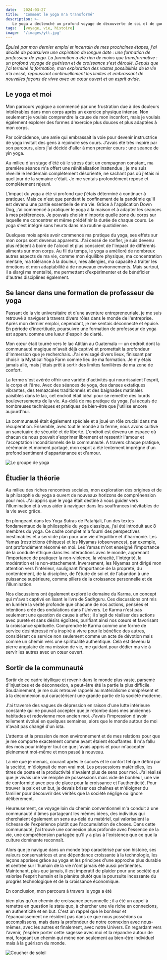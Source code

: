 ```yaml
---
date:   2024-03-27
title:  "Comment le yoga m'a transformé"
description: >-
   Le yoga a déclenché un profond voyage de découverte de soi et de guérison pour moi ; repoussant continuellement les limites et embrassant de nouvelles façons de vivre avec un cœur ouvert et un esprit avide.
tags:   [voyage, vie, histoire]
image:  '/images/ytt.jpg'
---
```


*Épuisé par mon dernier emploi et incertain de mes prochaines étapes, j'ai décidé de poursuivre une aspiration de longue date : une formation de professeur de yoga. La formation a été rien de moins que transformative : un profond voyage de guérison et de croissance s'est déroulé. Depuis que j'ai terminé la formation, mon exploration des vastes possibilités de la vie n'a cessé, repoussant continuellement les limites et embrassant de nouvelles façons de vivre avec un cœur ouvert et un esprit avide.*

## Le yoga et moi

Mon parcours yogique a commencé par une frustration due à des douleurs intolérables dans mon corps après un exercice physique intense. Non seulement je voulais comprendre la cause de mon inconfort, mais je voulais également explorer des formes d'exercice plus douces et plus adaptées à mon corps.

Par coïncidence, une amie qui embrassait la voie pour devenir instructrice de yoga invitait des gens à rejoindre ses cours. J'avais été très inspiré par son parcours, alors j'ai décidé d'aller à mon premier cours : une séance de yin yoga.

Au milieu d'un stage d'été où le stress était un compagnon constant, ma première séance m'a offert une réinitialisation inattendue ; je me suis réveillé le lendemain complètement désorienté, ne sachant pas où j'étais ni quel jour de la semaine c'était. Je me sentais profondément reposé et complètement rajeuni.

L'impact du yoga a été si profond que j'étais déterminé à continuer à pratiquer. Mais ce n'est que pendant le confinement de la pandémie qu'il est devenu une partie essentielle de ma vie. Grâce à l'application Down Dog, j'ai commencé à pratiquer le yoga à la maison et à adapter les séances à mes préférences. Je pouvais choisir n'importe quelle zone du corps sur laquelle me concentrer et même prédéfinir la durée de chaque cours. Le yoga s'est intégré sans heurts dans ma routine quotidienne.

Quelques mois après avoir commencé ma pratique du yoga, ses effets sur mon corps sont devenus apparents. J'ai cessé de ronfler, je suis devenu plus réticent à boire de l'alcool et plus conscient de l'impact de différents aliments sur mon corps. Au fil du temps, le yoga a amélioré de nombreux autres aspects de ma vie, comme mon équilibre physique, ma concentration mentale, ma tolérance à la douleur, mes allergies, ma capacité à traiter les émotions et mon adaptabilité à de nouveaux environnements. Mais surtout, il a élargi ma mentalité, me permettant d'expérimenter et de bénéficier d'autres disciplines également.

## Se lancer dans une formation de professeur de yoga

Passant de la vie universitaire et d'une aventure entrepreneuriale, je me suis retrouvé à naviguer à travers divers rôles dans le monde de l'entreprise. Après mon dernier emploi, cependant, je me sentais déconnecté et épuisé. En période d'incertitude, poursuivre une formation de professeur de yoga est apparu comme une lueur d'espoir de clarté.

Mon cœur était tourné vers le lac Atitlán au Guatemala — un endroit dont la communauté magique m'avait déjà captivé et promettait la profondeur d'immersion que je recherchais. J'ai envisagé divers lieux, finissant par choisir la Mystical Yoga Farm comme lieu de ma formation. Je n'y étais jamais allé, mais j'étais prêt à sortir des limites familières de ma zone de confort.

La ferme s'est avérée offrir une variété d'activités qui nourrissaient l'esprit, le corps et l'âme. Avec des séances de yoga, des danses extatiques vibrantes, des temazcales traditionnels et des baignades matinales paisibles dans le lac, cet endroit était idéal pour se remettre des lourds bouleversements de la vie. Au-delà de ma pratique du yoga, j'ai acquis de nombreuses techniques et pratiques de bien-être que j'utilise encore aujourd'hui.

La communauté était également spéciale et a joué un rôle crucial dans ma récupération. Ensemble, avec tout le monde à la ferme, nous avons cultivé un sanctuaire de sécurité et de liberté. L'endroit est devenu un espace où chacun de nous pouvait s'exprimer librement et ressentir l'amour et l'acceptation inconditionnels de la communauté. À travers chaque pratique, cérémonie et moment partagé, mon esprit a été lentement imprégné d'un profond sentiment d'appartenance et d'amour.

![Le groupe de yoga](/images/yoga_group.jpg)

## Étudier la théorie

Au milieu des riches rencontres sociales, mon exploration des origines et de la philosophie du yoga a ouvert de nouveaux horizons de compréhension pour moi. J'ai appris que le yoga était destiné à vous guider vers l'illumination et à vous aider à naviguer dans les souffrances inévitables de la vie avec grâce.

En plongeant dans les Yoga Sutras de Patañjali, l'un des textes fondamentaux de la philosophie du yoga classique, j'ai été introduit aux 8 membres du yoga. Ce cadre complet m'a fourni des perspectives inestimables et a servi de plan pour une vie d'équilibre et d'harmonie. Les Yamas (restrictions éthiques) et les Niyamas (observances), par exemple, ont profondément résonné en moi. Les Yamas m'ont enseigné l'importance de la conduite éthique dans les interactions avec le monde, apprenant l'importance de pratiquer la non-violence, la véracité, l'intégrité, la modération et le non-attachement. Inversement, les Niyamas ont dirigé mon attention vers l'intérieur, soulignant l'importance de la propreté, du contentement, de la discipline, de l'étude de soi et de l'abandon à une puissance supérieure, comme piliers de la croissance personnelle et de l'illumination.

Nos discussions ont également exploré le domaine du Karma, un concept qui m'avait captivé en lisant le livre de Sadhguru. Ces discussions ont mis en lumière la vérité profonde que chacune de nos actions, pensées et intentions crée des ondulations dans l'Univers. Le Karma n'est pas seulement une question de cause à effet ; il s'agit de réaliser des actions avec pureté et sans désirs égoïstes, purifiant ainsi nos cœurs et favorisant la croissance spirituelle. Comprendre le Karma comme une forme de service désintéressé m'a inspiré à vivre pour le bénéfice des autres, considérant ce service non seulement comme un acte de dévotion mais comme un chemin vers une spiritualité authentique. Cela est devenu la pierre angulaire de ma mission de vie, me guidant pour dédier ma vie à servir les autres avec un cœur ouvert.

## Sortir de la communauté

Sortir de ce cadre idyllique et revenir dans le monde plus vaste, parsemé d'injustices et de déconnexion, a peut-être été la partie la plus difficile. Soudainement, je me suis retrouvé rappelé au matérialisme omniprésent et à la déconnexion qui caractérisent une grande partie de la société moderne.

J'ai traversé des vagues de dépression en raison d'une lutte intérieure constante qui ne pouvait accepter que je retombe dans mes anciennes habitudes et redevienne mon ancien moi. J'avais l'impression d'avoir tellement évolué en quelques semaines, alors que le monde autour de moi n'avait pas changé d'un iota.

L'attente et la pression de mon environnement et de mes relations pour que je me comporte exactement comme avant étaient étouffantes. Il m'a fallu des mois pour intégrer tout ce que j'avais appris et pour m'accepter pleinement moi-même et mon passé à nouveau.

La vie que je menais, courant après le succès et le confort tel que défini par la société, m'éloignait de mon vrai moi. Les possessions matérielles, les titres de poste et la productivité n'avaient plus de sens pour moi. J'ai réalisé que je vivais une vie remplie de possessions mais vide de bonheur, une vie de conformité avec peu de place pour la croissance et l'authenticité. Pour trouver la paix et un but, je devais briser ces chaînes et m'éloigner du familier pour découvrir des vérités que la société néglige ou ignore délibérément.

Heureusement, ce voyage loin du chemin conventionnel m'a conduit à une communauté d'âmes partageant les mêmes idées, des individus qui cherchaient également un sens au-delà du matériel, qui valorisaient la richesse de l'expérience plutôt que l'accumulation de choses. Dans cette communauté, j'ai trouvé une connexion plus profonde avec l'essence de la vie, une compréhension partagée qu'il y a plus à l'existence que ce que la culture dominante reconnaît.

Alors que je navigue dans un monde trop caractérisé par son histoire, ses valeurs conservatrices et une dépendance croissante à la technologie, les leçons apprises grâce au yoga et les principes d'une approche plus durable et centrée sur l'humain de la vie n'ont jamais été aussi pertinentes. Maintenant, plus que jamais, il est impératif de plaider pour une société qui valorise l'esprit humain et la planète plutôt que la poursuite incessante du progrès technologique et de la croissance économique.

En conclusion, mon parcours à travers le yoga a été

 bien plus qu'un chemin de croissance personnelle ; il a été un appel à remettre en question le statu quo, à chercher une vie riche en connexions, en authenticité et en but. C'est un rappel que le bonheur et l'épanouissement ne résident pas dans ce que nous possédons ou accomplissons, mais dans la profondeur de notre connexion avec nous-mêmes, avec les autres et finalement, avec notre Univers. En regardant vers l'avenir, j'espère porter cette sagesse avec moi et la répandre autour de moi, forgeant un chemin qui mène non seulement au bien-être individuel mais à la guérison du monde.

![Coucher de soleil](/images/sunset.jpeg)